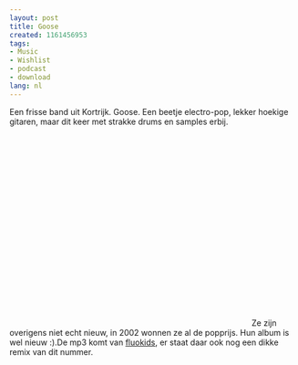 ```yaml
---
layout: post
title: Goose
created: 1161456953
tags:
- Music
- Wishlist
- podcast
- download
lang: nl
---
```

Een frisse band uit Kortrijk. Goose. Een beetje electro-pop, lekker hoekige gitaren, maar dit keer met strakke drums en samples erbij. <object width="425" height="350"><param name="movie" value="http://www.youtube.com/v/E4EvE92yoRg" /><param name="wmode" value="transparent" /><embed src="http://www.youtube.com/v/E4EvE92yoRg" type="application/x-shockwave-flash" wmode="transparent" width="425" height="350"></embed></object>Ze zijn overigens niet echt nieuw, in 2002 wonnen ze al de popprijs. Hun album is wel nieuw :).De mp3 komt van [fluokids](http://fluokids.blogspot.com/2006/09/9-11-you-can-be-my-wingman-any-time.html), er staat daar ook nog een dikke remix van dit nummer.
